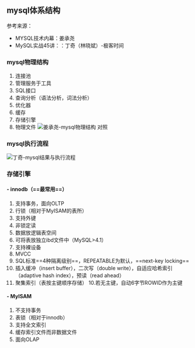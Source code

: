 ## mysql体系结构
参考来源：
- MYSQL技术内幕：姜承尧
- MySQL实战45讲：：丁奇（林晓斌）-极客时间
### mysql物理结构
1. 连接池
1. 管理服务于工具
1. SQL接口
1. 查询分析（语法分析，词法分析）
1. 优化器
1. 缓存
1. 存储引擎
1. 物理文件
![姜承尧-mysql物理结构](FF3703C24C6A4C51AC1540821DF67C24)
对照
### mysql执行流程
![丁奇-mysql结果与执行流程](97783066C13A4F42AA94797A9E5715B1)
### 存储引擎
#### - innodb（==最常用==）
1. 支持事务，面向OLTP
1. 行锁（相对于MyISAM的表所）
1. 支持外键
2. 非锁定读
3. 数据放逻辑表空间
4. 可将表放独立ibd文件中（MySQL>4.1）
5. 支持裸设备
6. MVCC
7. SQL标准==4种隔离级别==，REPEATABLE为默认，==next-key locking==
8. 插入缓冲（insert buffer），二次写（double write），自适应哈希索引（adaptive hash index），预读（read ahead）
9. 聚集索引（表按主键顺序存储）
10.若无主键，自动6字节ROWID作为主键
#### - MyISAM
1. 不支持事务
1. 表锁（相对于innodb）
1. 支持全文索引
1. 缓存索引文件而非数据文件
1. 面向OLAP